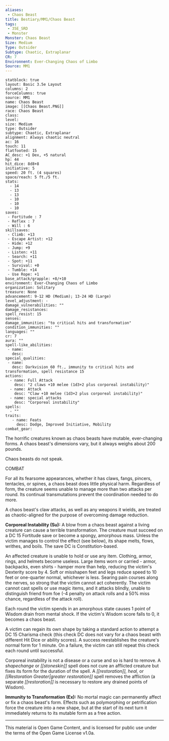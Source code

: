 ```yaml
---
aliases:
 - Chaos Beast
title: Bestiary/MM1/Chaos Beast
tags: 
 - 35E_SRD
 - Monster
Monster: Chaos Beast
Size: Medium
Type: Outsider
Subtype: Chaotic, Extraplanar
CR: 7
Environnent: Ever-Changing Chaos of Limbo
Source: MM1
---
```


```statblock
statblock: true
layout: Basic 3.5e Layout
columns: 2
forceColumns: true
source: MM1 
name: Chaos Beast
image: [[Chaos Beast.PNG]]
race: Chaos Beast
class: 
level: 
size: Medium
type: Outsider
subtype: Chaotic, Extraplanar
alignment: Always chaotic neutral
ac: 16
touch: 11
flatfooted: 15
AC_desc: +1 Dex, +5 natural
hp: 44
hit_dice: 8d8+8
initiative: 5
speed: 20 ft. (4 squares)
space/reach: 5 ft./5 ft.
stats:
  - 14
  - 13
  - 13
  - 10
  - 10
  - 10
saves:
 - Fortitude : 7
 - Reflex : 7
 - Will : 6
skillsaves:
 - Climb: +13
 - Escape Artist: +12
 - Hide: +12
 - Jump: +9
 - Listen: +11
 - Search: +11
 - Spot: +11
 - Survival: +0
 - Tumble: +14
 - Use Rope: +1
base_attack/grapple: +8/+10
environment: Ever-Changing Chaos of Limbo
organization: Solitary
treasure: None
advancement: 9-12 HD (Medium); 13-24 HD (Large)
level_adjustment: -
damage_vulnerabilities: ""
damage_resistances: 
spell_resist: 15
senses: 
damage_immunities: "to critical hits and transformation"
condition_immunities: ""
languages: ""
cr: 7
aura: ""
spell-like_abilities:
 - name: 
   desc: 
special_qualities:
 - name:
   desc: Darkvision 60 ft., immunity to critical hits and transformation, spell resistance 15
actions:
  - name: Full Attack
    desc: "2 claws +10 melee (1d3+2 plus corporeal instability)"
  - name: Attack
    desc: "Claw +10 melee (1d3+2 plus corporeal instability)"
  - name: special attacks
    desc: "Corporeal instability"
spells:
  - ""
traits:
   - name: Feats
     desc: Dodge, Improved Initiative, Mobility
combat_gear:  
```


The horrific creatures known as chaos beasts have mutable, ever-changing forms. A chaos beast's dimensions vary, but it always weighs about 200 pounds.

Chaos beasts do not speak.

COMBAT

For all its fearsome appearances, whether it has claws, fangs, pincers, tentacles, or spines, a chaos beast does little physical harm. Regardless of form, the creature seems unable to manage more than two attacks per round. Its continual transmutations prevent the coordination needed to do more.

A chaos beast's claw attacks, as well as any weapons it wields, are treated as chaotic-aligned for the purpose of overcoming damage reduction.


**Corporeal Instability (Su):** A blow from a chaos beast against a living creature can cause a terrible transformation. The creature must succeed on a DC 15 Fortitude save or become a spongy, amorphous mass. Unless the victim manages to control the effect (see below), its shape melts, flows, writhes, and boils. The save DC is Constitution-based.

An affected creature is unable to hold or use any item. Clothing, armor, rings, and helmets become useless. Large items worn or carried - armor, backpacks, even shirts - hamper more than help, reducing the victim's Dexterity score by 4. Soft or misshapen feet and legs reduce speed to 10 feet or one-quarter normal, whichever is less. Searing pain courses along the nerves, so strong that the victim cannot act coherently. The victim cannot cast spells or use magic items, and it attacks blindly, unable to distinguish friend from foe (-4 penalty on attack rolls and a 50% miss chance, regardless of the attack roll).

Each round the victim spends in an amorphous state causes 1 point of Wisdom drain from mental shock. If the victim's Wisdom score falls to 0, it becomes a chaos beast.

A victim can regain its own shape by taking a standard action to attempt a DC 15 Charisma check (this check DC does not vary for a chaos beast with different Hit Dice or ability scores). A success reestablishes the creature's normal form for 1 minute. On a failure, the victim can still repeat this check each round until successful.

Corporeal instability is not a disease or a curse and so is hard to remove. A *shapechange* or *[[stoneskin]]* spell does not cure an afflicted creature but fixes its form for the duration of the spell. A *[[restoration]], heal,* or *[[Restoration Greater|greater restoration]]* spell removes the affliction (a separate *[[restoration]]* is necessary to restore any drained points of Wisdom).


**Immunity to Transformation (Ex):** No mortal magic can permanently affect or fix a chaos beast's form. Effects such as polymorphing or petrification force the creature into a new shape, but at the start of its next turn it immediately returns to its mutable form as a free action.

---

This material is Open Game Content, and is licensed for public use under the terms of the Open Game License v1.0a.
